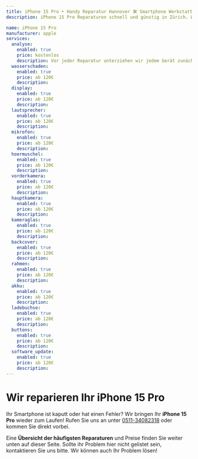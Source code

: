 ```yaml
---
title: iPhone 15 Pro ‣ Handy Reparatur Hannover 🛠️ Smartphone Werkstatt
description: iPhone 15 Pro Reparaturen schnell und günstig in Zürich. Wir reparieren Ihr iPhone 15 Pro in 30 Minuten. Jetzt Termin vereinbaren.

name: iPhone 15 Pro
manufacturer: apple
services:
  analyse:
    enabled: true
    price: kostenlos
    description: Vor jeder Reparatur unterziehen wir jedem Gerät zunächst einer gründlichen Analyse zur Feststellung des zu lösenden Problems. Diese ist für unsere Kunden selbstverständlich kostenlos.
  wasserschaden:
    enabled: true
    price: ab 120€
    description:
  display:
    enabled: true
    price: ab 120€
    description:
  lautsprecher:
    enabled: true
    price: ab 120€
    description:
  mikrofon:
    enabled: true
    price: ab 120€
    description:
  hoermuschel:
    enabled: true
    price: ab 120€
    description:
  vorderkamera:
    enabled: true
    price: ab 120€
    description:
  hauptkamera:
    enabled: true
    price: ab 120€
    description:
  kameraglas:
    enabled: true
    price: ab 120€
    description:
  backcover:
    enabled: true
    price: ab 120€
    description:
  rahmen:
    enabled: true
    price: ab 120€
    description:
  akku:
    enabled: true
    price: ab 120€
    description:
  ladebuchse:
    enabled: true
    price: ab 120€
    description:
  buttons:
    enabled: true
    price: ab 120€
    description:
  software_update:
    enabled: true
    price: ab 120€
    description:
---
```


# Wir reparieren Ihr iPhone 15 Pro

Ihr Smartphone ist kaputt oder hat einen Fehler? Wir bringen Ihr **iPhone 15 Pro** wieder zum Laufen!
Rufen Sie uns an unter [0511-34082318](tel:051134082318) oder kommen Sie direkt vorbei.

Eine **Übersicht der häufigsten Reparaturen** und Preise finden Sie weiter unten auf dieser Seite. Sollte ihr Problem hier nicht gelistet sein, kontaktieren Sie uns bitte. Wir können auch Ihr Problem lösen!